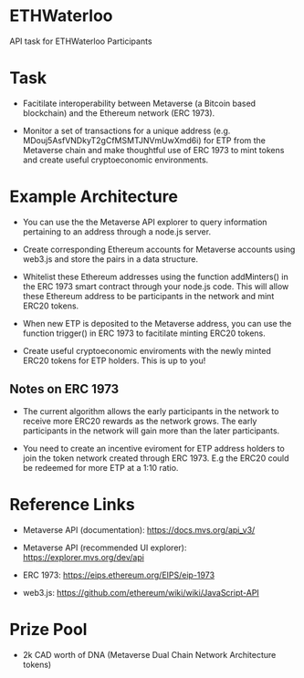 # ETHWaterloo

API task for ETHWaterloo Participants 

# Task

- Facitilate interoperability between Metaverse (a Bitcoin based blockchain) and the Ethereum network (ERC 1973).

- Monitor a set of transactions for a unique address (e.g. MDouj5AsfVNDkyT2gCfMSMTJNVmUwXmd6i) for ETP from the Metaverse chain and make thoughtful use of ERC 1973 to mint tokens and create useful cryptoeconomic environments. 

# Example Architecture 

- You can use the the Metaverse API explorer to query information pertaining to an address through a node.js server.

- Create corresponding Ethereum accounts for Metaverse accounts using web3.js and store the pairs in a data structure.

- Whitelist these Ethereum addresses using the function addMinters() in the ERC 1973 smart contract through your node.js code.    This will allow these Ethereum address to be participants in the network and mint ERC20 tokens.

- When new ETP is deposited to the Metaverse address, you can use the function trigger() in ERC 1973 to facitilate minting ERC20 tokens. 

- Create useful cryptoeconomic enviroments with the newly minted ERC20 tokens for ETP holders. This is up to you!

## Notes on ERC 1973

- The current algorithm allows the early participants in the network to receive more ERC20 rewards as the network grows. The early participants in the network will gain more than the later participants.

- You need to create an incentive eviroment for ETP address holders to join the token network created through ERC 1973. E.g the ERC20 could be redeemed for more ETP at a 1:10 ratio. 


# Reference Links

- Metaverse API (documentation): https://docs.mvs.org/api_v3/

- Metaverse API (recommended UI explorer): https://explorer.mvs.org/dev/api 

- ERC 1973: https://eips.ethereum.org/EIPS/eip-1973

- web3.js: https://github.com/ethereum/wiki/wiki/JavaScript-API


# Prize Pool 

- 2k CAD worth of DNA (Metaverse Dual Chain Network Architecture tokens)


